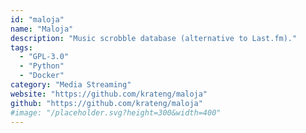 ```yaml
---
id: "maloja"
name: "Maloja"
description: "Music scrobble database (alternative to Last.fm)."
tags:
  - "GPL-3.0"
  - "Python"
  - "Docker"
category: "Media Streaming"
website: "https://github.com/krateng/maloja"
github: "https://github.com/krateng/maloja"
#image: "/placeholder.svg?height=300&width=400"
---
```


